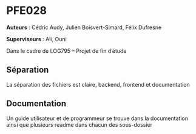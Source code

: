 # PFE028

**Auteurs** : Cédric Audy, Julien Boisvert-Simard, Félix Dufresne

**Superviseurs** : Ali, Ouni

Dans le cadre de LOG795 – Projet de fin d’étude

## Séparation

La séparation des fichiers est claire, backend, frontend et documentation

## Documentation

Un guide utilisateur et de programmeur se trouve dans la documentation ainsi que plusieurs readme dans chacun des sous-dossier

